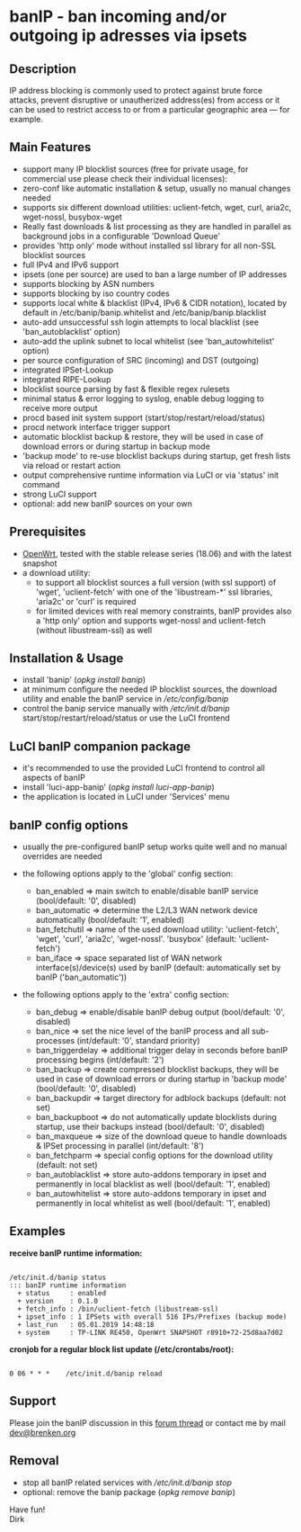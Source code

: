 # banIP - ban incoming and/or outgoing ip adresses via ipsets

## Description
IP address blocking is commonly used to protect against brute force attacks, prevent disruptive or unautherized address(es) from access or it can be used to restrict access to or from a particular geographic area — for example.  

## Main Features
* support many IP blocklist sources (free for private usage, for commercial use please check their individual licenses):
* zero-conf like automatic installation & setup, usually no manual changes needed
* supports six different download utilities: uclient-fetch, wget, curl, aria2c, wget-nossl, busybox-wget
* Really fast downloads & list processing as they are handled in parallel as background jobs in a configurable 'Download Queue'
* provides 'http only' mode without installed ssl library for all non-SSL blocklist sources
* full IPv4 and IPv6 support
* ipsets (one per source) are used to ban a large number of IP addresses
* supports blocking by ASN numbers
* supports blocking by iso country codes
* supports local white & blacklist (IPv4, IPv6 & CIDR notation), located by default in /etc/banip/banip.whitelist and /etc/banip/banip.blacklist
* auto-add unsuccessful ssh login attempts to local blacklist (see 'ban_autoblacklist' option)
* auto-add the uplink subnet to local whitelist (see 'ban_autowhitelist' option)
* per source configuration of SRC (incoming) and DST (outgoing)
* integrated IPSet-Lookup
* integrated RIPE-Lookup
* blocklist source parsing by fast & flexible regex rulesets
* minimal status & error logging to syslog, enable debug logging to receive more output
* procd based init system support (start/stop/restart/reload/status)
* procd network interface trigger support
* automatic blocklist backup & restore, they will be used in case of download errors or during startup in backup mode
* 'backup mode' to re-use blocklist backups during startup, get fresh lists via reload or restart action
* output comprehensive runtime information via LuCI or via 'status' init command
* strong LuCI support
* optional: add new banIP sources on your own

## Prerequisites
* [OpenWrt](https://openwrt.org), tested with the stable release series (18.06) and with the latest snapshot
* a download utility:
    * to support all blocklist sources a full version (with ssl support) of 'wget', 'uclient-fetch' with one of the 'libustream-*' ssl libraries, 'aria2c' or 'curl' is required
    * for limited devices with real memory constraints, banIP provides also a 'http only' option and supports wget-nossl and uclient-fetch (without libustream-ssl) as well

## Installation & Usage
* install 'banip' (_opkg install banip_)
* at minimum configure the needed IP blocklist sources, the download utility and enable the banIP service in _/etc/config/banip_
* control the banip service manually with _/etc/init.d/banip_ start/stop/restart/reload/status or use the LuCI frontend

## LuCI banIP companion package
* it's recommended to use the provided LuCI frontend to control all aspects of banIP
* install 'luci-app-banip' (_opkg install luci-app-banip_)
* the application is located in LuCI under 'Services' menu

## banIP config options
* usually the pre-configured banIP setup works quite well and no manual overrides are needed
* the following options apply to the 'global' config section:
    * ban\_enabled => main switch to enable/disable banIP service (bool/default: '0', disabled)
    * ban\_automatic => determine the L2/L3 WAN network device automatically (bool/default: '1', enabled)
    * ban\_fetchutil => name of the used download utility: 'uclient-fetch', 'wget', 'curl', 'aria2c', 'wget-nossl'. 'busybox' (default: 'uclient-fetch')
    * ban\_iface => space separated list of WAN network interface(s)/device(s) used by banIP (default: automatically set by banIP ('ban_automatic'))

* the following options apply to the 'extra' config section:
    * ban\_debug => enable/disable banIP debug output (bool/default: '0', disabled)
    * ban\_nice => set the nice level of the banIP process and all sub-processes (int/default: '0', standard priority)
    * ban\_triggerdelay => additional trigger delay in seconds before banIP processing begins (int/default: '2')
    * ban\_backup => create compressed blocklist backups, they will be used in case of download errors or during startup in 'backup mode' (bool/default: '0', disabled)
    * ban\_backupdir => target directory for adblock backups (default: not set)
    * ban\_backupboot => do not automatically update blocklists during startup, use their backups instead (bool/default: '0', disabled)
    * ban\_maxqueue => size of the download queue to handle downloads & IPSet processing in parallel (int/default: '8')
    * ban\_fetchparm => special config options for the download utility (default: not set)
    * ban\_autoblacklist => store auto-addons temporary in ipset and permanently in local blacklist as well (bool/default: '1', enabled)
    * ban\_autowhitelist => store auto-addons temporary in ipset and permanently in local whitelist as well (bool/default: '1', enabled)

## Examples
**receive banIP runtime information:**

<pre><code>
/etc/init.d/banip status
::: banIP runtime information
  + status     : enabled
  + version    : 0.1.0
  + fetch_info : /bin/uclient-fetch (libustream-ssl)
  + ipset_info : 1 IPSets with overall 516 IPs/Prefixes (backup mode)
  + last_run   : 05.01.2019 14:48:18
  + system     : TP-LINK RE450, OpenWrt SNAPSHOT r8910+72-25d8aa7d02
</code></pre>
  
**cronjob for a regular block list update (/etc/crontabs/root):**

<pre><code>
0 06 * * *    /etc/init.d/banip reload
</code></pre>
  

## Support
Please join the banIP discussion in this [forum thread](https://forum.openwrt.org/t/banip-support-thread/16985) or contact me by mail <dev@brenken.org>  

## Removal
* stop all banIP related services with _/etc/init.d/banip stop_
* optional: remove the banip package (_opkg remove banip_)

Have fun!  
Dirk  
